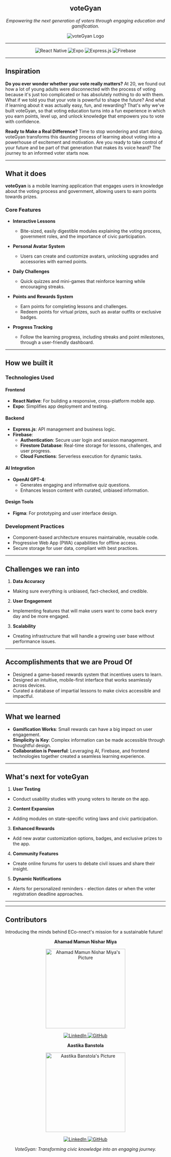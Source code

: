 <div align="center">
  <h2>voteGyan</h2>
  <p>
<i>Empowering the next generation of voters through engaging education and gamification.</i></p>

  ![voteGyan Logo](voteGyan.png)
</div>




---

<div align="center">
  <img src="https://img.shields.io/badge/React_Native-20232A?style=for-the-badge&logo=react&logoColor=61DAFB" alt="React Native">
  <img src="https://img.shields.io/badge/Expo-1B1F23?style=for-the-badge&logo=expo&logoColor=white" alt="Expo">
  <img src="https://img.shields.io/badge/Express.js-000000?style=for-the-badge&logo=express&logoColor=white" alt="Express.js">
  <img src="https://img.shields.io/badge/Firebase-FFCA28?style=for-the-badge&logo=firebase&logoColor=white" alt="Firebase">
</div>

---

## **Inspiration**

**Do you ever wonder whether your vote really matters?**
At 20, we found out how a lot of young adults were disconnected with the process of voting because it's just too complicated or has absolutely nothing to do with them. What if we told you that your vote is powerful to shape the future? And what if learning about it was actually easy, fun, and rewarding? That's why we've built voteGyan, so that voting education turns into a fun experience in which you earn points, level up, and unlock knowledge that empowers you to vote with confidence.

**Ready to Make a Real Difference?**
Time to stop wondering and start doing. voteGyan transforms this daunting process of learning about voting into a powerhouse of excitement and motivation. Are you ready to take control of your future and be part of that generation that makes its voice heard? The journey to an informed voter starts now.

---

## **What it does**
**voteGyan** is a mobile learning application that engages users in knowledge about the voting process and government, allowing users to earn points towards prizes.

### **Core Features**  
- **Interactive Lessons**  
  - Bite-sized, easily digestible modules explaining the voting process, government roles, and the importance of civic participation.
      
- **Personal Avatar System**  
  - Users can create and customize avatars, unlocking upgrades and accessories with earned points.  

- **Daily Challenges**  
  - Quick quizzes and mini-games that reinforce learning while encouraging streaks.  

- **Points and Rewards System**  
  - Earn points for completing lessons and challenges.
  - Redeem points for virtual prizes, such as avatar outfits or exclusive badges. 

- **Progress Tracking**  
  - Follow the learning progress, including streaks and point milestones, through a user-friendly dashboard.  

---

## **How we built it**

### **Technologies Used**

#### **Frontend**
- **React Native**: For building a responsive, cross-platform mobile app.  
- **Expo**: Simplifies app deployment and testing.  

#### **Backend**
- **Express.js**: API management and business logic.  
- **Firebase**:  
  - **Authentication**: Secure user login and session management.  
  - **Firestore Database**: Real-time storage for lessons, challenges, and user progress.  
  - **Cloud Functions**: Serverless execution for dynamic tasks.  

#### **AI Integration**
- **OpenAI GPT-4**:  
  - Generates engaging and informative quiz questions.  
  - Enhances lesson content with curated, unbiased information.  

#### **Design Tools**
- **Figma**: For prototyping and user interface design.  

### **Development Practices**
- Component-based architecture ensures maintainable, reusable code.  
- Progressive Web App (PWA) capabilities for offline access.  
- Secure storage for user data, compliant with best practices.  

---
## **Challenges we ran into**

1. **Data Accuracy**
- Making sure everything is unbiased, fact-checked, and credible.
  
2. **User Engagement**
- Implementing features that will make users want to come back every day and be more engaged.
  
3. **Scalability**
- Creating infrastructure that will handle a growing user base without performance issues.
---

## Accomplishments that we are Proud Of

- Designed a game-based rewards system that incentives users to learn.
- Designed an intuitive, mobile-first interface that works seamlessly across devices.
- Curated a database of impartial lessons to make civics accessible and impactful.

---

## **What we learned**

- **Gamification Works**: Small rewards can have a big impact on user engagement.  
- **Simplicity is Key**: Complex information can be made accessible through thoughtful design.  
- **Collaboration is Powerful**: Leveraging AI, Firebase, and frontend technologies together created a seamless learning experience.  

---

## What's next for voteGyan

1. **User Testing**
- Conduct usability studies with young voters to iterate on the app.

2. **Content Expansion**
- Adding modules on state-specific voting laws and civic participation.

3. **Enhanced Rewards**
- Add new avatar customization options, badges, and exclusive prizes to the app.

4. **Community Features**
- Create online forums for users to debate civil issues and share their insight.

5. **Dynamic Notifications**
- Alerts for personalized reminders - election dates or when the voter registration deadline approaches.

---

---

## Contributors

Introducing the minds behind ECo-nnect's mission for a sustainable future!


**<p align="center">Ahamad Mamun Nishar Miya</p>**
   <p align="center">
     <img src="NisharHeadshot.png" alt="Ahamad Mamun Nishar Miya's Picture" width="250">
   </p>
   <p align="center">
     <a href="https://www.linkedin.com/in/nishar-miya/">
       <img src="https://img.shields.io/badge/LinkedIn-Connect-blue?style=flat-square&logo=linkedin" alt="LinkedIn">
     </a>
     <a href="https://github.com/miyannishar">
       <img src="https://img.shields.io/badge/GitHub-Follow-black?style=flat-square&logo=github" alt="GitHub">
     </a>
   </p>

**<p align="center">Aastika Banstola</p>**
   <p align="center">
     <img src="AastikaBHeadshot.png" alt="Aastika Banstola's Picture" width="250">
   </p>
   <p align="center">
     <a href="https://www.linkedin.com/in/aastika-/">
       <img src="https://img.shields.io/badge/LinkedIn-Connect-blue?style=flat-square&logo=linkedin" alt="LinkedIn">
     </a>
     <a href="https://github.com/aastikab">
       <img src="https://img.shields.io/badge/GitHub-Follow-black?style=flat-square&logo=github" alt="GitHub">
     </a>
   </p>




<div align="center">
  <i>VoteGyan: Transforming civic knowledge into an engaging journey.</i>
</div>
